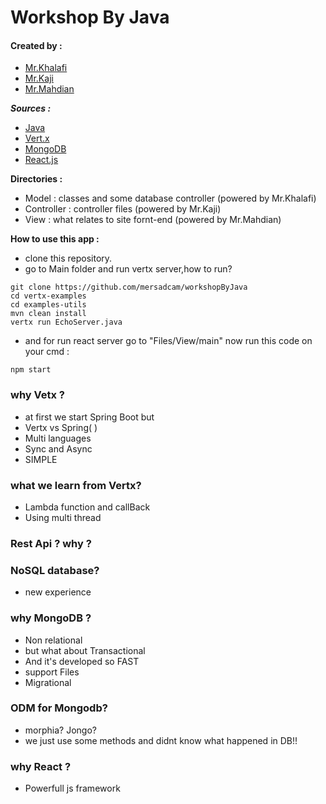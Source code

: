 # Workshop By Java

#### Created by :
- [Mr.Khalafi](https://github.com/mersadcam)
- [Mr.Kaji](https://github.com/ehsan1814/)
- [Mr.Mahdian](https://github.com/mahdian888)

***Sources :***
- [Java](https://www.java.com/en/)
- [Vert.x](https://vertx.io/)
- [MongoDB](https://www.mongodb.com/)
- [React.js](https://reactjs.org/)

**Directories :**
- Model : classes and some database controller (powered by Mr.Khalafi)
- Controller : controller files (powered by Mr.Kaji)
- View : what relates to site fornt-end (powered by Mr.Mahdian)

**How to use this app :**
- clone this repository.
- go to Main folder and run vertx server,how to run?

```
git clone https://github.com/mersadcam/workshopByJava
cd vertx-examples
cd examples-utils
mvn clean install
vertx run EchoServer.java
```
- and for run react server go to "Files/View/main"
now run this code on your cmd :
```
npm start
```

### why Vetx ?
- at first we start Spring Boot but
- Vertx vs Spring( )
- Multi languages
- Sync and Async
- SIMPLE

### what we learn from Vertx?
- Lambda function and callBack
- Using multi thread

### Rest Api ? why ?

### NoSQL database?
- new experience

### why MongoDB ?
- Non relational 
- but what about Transactional
- And it's developed so FAST
- support Files
- Migrational

### ODM for Mongodb?
- morphia? Jongo?
- we just use some methods and didnt know what happened in DB!!

### why React ?
- Powerfull js framework
